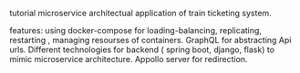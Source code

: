 tutorial microservice architectual application of train ticketing system.


features:
  using docker-compose for loading-balancing, replicating, restarting , managing resourses of containers.
  GraphQL for abstracting Api urls. 
  Different technologies for backend ( spring boot, django, flask) to mimic microservice architecture.
  Appollo server for redirection.
